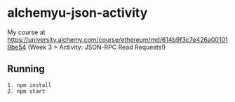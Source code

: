 # alchemyu-json-activity

My course at https://university.alchemy.com/course/ethereum/md/614b9f3c7e426a001019be54 (Week 3 > Activity: JSON-RPC Read Requests!)

## Running

```
1. npm install
2. npm start
```
